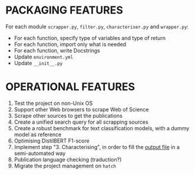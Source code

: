 # PACKAGING FEATURES

For each module `scrapper.py`, `filter.py`, `characteriser.py` and `wrapper.py`:

- For each function, specify type of variables and type of return
- For each function, import only what is needed
- For each function, write Docstrings
- Update `environment.yml`
- Update `__init__.py`

# OPERATIONAL FEATURES

1. Test the project on non-Unix OS
2. Support other Web browsers to scrape Web of Science
3. Scrape other sources to get the publications
4. Create a unified search query for all scrapping sources
5. Create a robust benchmark for text classification models, with a dummy model as reference
6. Optimising DistilBERT F1-score
7. Implement step "3. Characterising", in order to fill the [output file](./data/template_output_database/doc.txt) in a semi-automated way
8. Publication language checking (traduction?)
9. Migrate the project management on `hatch`
